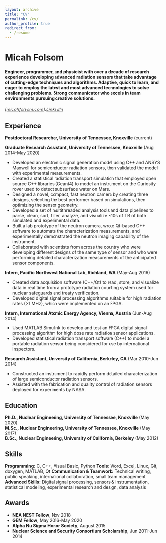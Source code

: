 ```yaml
---
layout: archive
title: "CV"
permalink: /cv/
author_profile: true
redirect_from:
  - /resume
---
```

Micah Folsom
======
#### Engineer, programmer, and physicist with over a decade of research experience developing advanced radiation sensors that take advantage of cutting-edge techniques and algorithms. Adaptive, quick to learn, and eager to employ the latest and most advanced technologies to solve challenging problems. Strong communicator who excels in team environments pursuing creative solutions.
###### [[micahfolsom.com](micahfolsom.com)].[LinkedIn](https://www.linkedin.com/in/micah-folsom-08708b90/)

Experience
---------
**Postdoctoral Researcher, University of Tennessee, Knoxville** (current)

**Graduate Research Assistant, University of Tennessee, Knoxville**
(Aug 2014-May 2020)
- Developed an electronic signal generation model using C++ and ANSYS
Maxwell for semiconductor radiation sensors, then validated the model with
experimental measurements.
- Created a statistical radiation transport simulation that employed open
source C++ libraries (Geant4) to model an instrument on the Curiosity
rover used to detect subsurface water on Mars.
- Designed a novel, compact, fast neutron camera by creating three
designs, selecting the best performer based on simulations, then
optimizing the sensor geometry.
- Developed a set of multithreaded analysis tools and data pipelines to
parse, clean, sort, filter, analyze, and visualize ~10s of TB of both
simulated and experimental data.
- Built a lab prototype of the neutron camera, wrote Qt-based C++ software
to automate the characterization measurements, and experimentally
demonstrated the neutron imaging capability of the instrument.
- Collaborated with scientists from across the country who were developing
different designs of the same type of sensor and who were performing
detailed characterization measurements of the anticipated sensor
components.

**Intern, Pacific Northwest National Lab, Richland, WA** (May-Aug 2016)
- Created data acquisition software (C++/Qt) to read, store, and visualize
data in real time from a prototype radiation counting system used for
nuclear safeguards and treaty verification.
- Developed digital signal processing algorithms suitable for high
radiation rates (>1 MHz), which were implemented on an FPGA.

**Intern, International Atomic Energy Agency, Vienna, Austria**
(Jun-Aug 2014)
- Used MATLAB Simulink to develop and test an FPGA digital signal
processing algorithm for high dose rate radiation sensor applications.
- Developed statistical radiation transport software (C++) to model a
portable radiation sensor being considered for use by international
inspectors.

**Research Assistant, University of California, Berkeley, CA**
(Mar 2010-Jun 2014)
- Constructed an instrument to rapidly perform detailed characterization
of large semiconductor radiation sensors.
- Assisted with the fabrication and quality control of radiation sensors
deployed for experiments by NASA.

Education
---------
**Ph.D., Nuclear Engineering, University of Tennessee, Knoxville**
(May 2020)<br>
**M.Sc., Nuclear Engineering, University of Tennessee, Knoxville**
(May 2017)<br>
**B.Sc., Nuclear Engineering, University of California, Berkeley**
(May 2012)<br>

Skills
------
**Programming:** C, C++, Visual Basic, Python
**Tools**: Word, Excel, Linux, Git, doxygen, MATLAB, Qt
**Communication & Teamwork:** Technical writing, public speaking,
international collaboration, small team management
**Advanced Skills:** Digital signal processing, sensors & instrumentation,
statistical modeling, experimental research and design, data analysis

Awards
------
- **NEA NEST Fellow**, Nov 2018
- **GEM Fellow**, May 2016-May 2020
- **Alpha Nu Sigma Honor Society**, August 2015
- **Nuclear Science and Security Consortium Scholarship**,
Jun 2011-Jun 2014